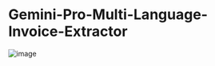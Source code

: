 # Gemini-Pro-Multi-Language-Invoice-Extractor

![image](https://github.com/pallaviDonapati/Gemini-Pro-Multi-Language-Invoice-Extractor/assets/144420250/8711aa0e-ca16-49e4-9d71-2e4fa39217b7)
